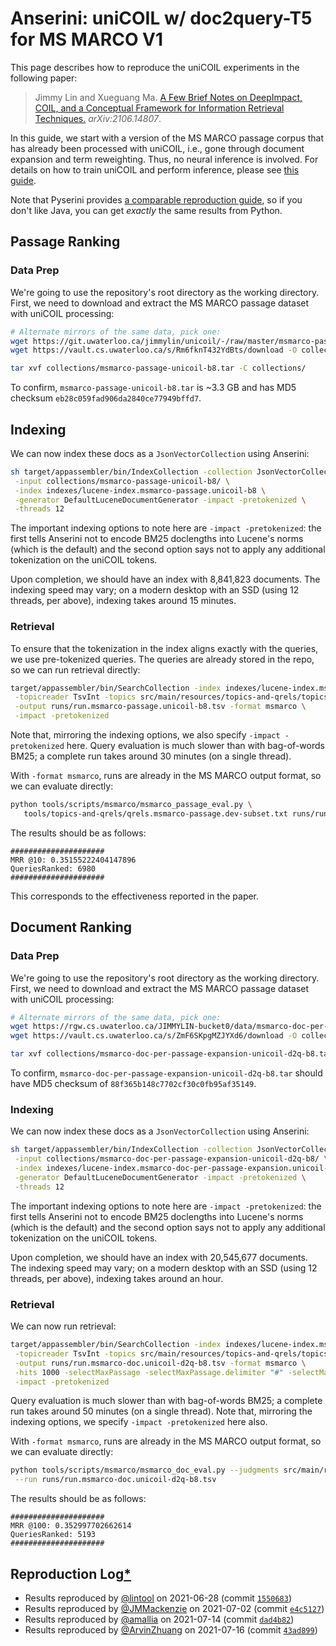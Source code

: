 # Anserini: uniCOIL w/ doc2query-T5 for MS MARCO V1

This page describes how to reproduce the uniCOIL experiments in the following paper:

> Jimmy Lin and Xueguang Ma. [A Few Brief Notes on DeepImpact, COIL, and a Conceptual Framework for Information Retrieval Techniques.](https://arxiv.org/abs/2106.14807) _arXiv:2106.14807_.

In this guide, we start with a version of the MS MARCO passage corpus that has already been processed with uniCOIL, i.e., gone through document expansion and term reweighting.
Thus, no neural inference is involved.
For details on how to train uniCOIL and perform inference, please see [this guide](https://github.com/luyug/COIL/tree/main/uniCOIL).

Note that Pyserini provides [a comparable reproduction guide](https://github.com/castorini/pyserini/blob/master/docs/experiments-unicoil.md), so if you don't like Java, you can get _exactly_ the same results from Python.

## Passage Ranking

### Data Prep

We're going to use the repository's root directory as the working directory.
First, we need to download and extract the MS MARCO passage dataset with uniCOIL processing:

```bash
# Alternate mirrors of the same data, pick one:
wget https://git.uwaterloo.ca/jimmylin/unicoil/-/raw/master/msmarco-passage-unicoil-b8.tar -P collections/
wget https://vault.cs.uwaterloo.ca/s/Rm6fknT432YdBts/download -O collections/msmarco-passage-unicoil-b8.tar

tar xvf collections/msmarco-passage-unicoil-b8.tar -C collections/
```

To confirm, `msmarco-passage-unicoil-b8.tar` is ~3.3 GB and has MD5 checksum `eb28c059fad906da2840ce77949bffd7`.

## Indexing

We can now index these docs as a `JsonVectorCollection` using Anserini:

```bash
sh target/appassembler/bin/IndexCollection -collection JsonVectorCollection \
 -input collections/msmarco-passage-unicoil-b8/ \
 -index indexes/lucene-index.msmarco-passage.unicoil-b8 \
 -generator DefaultLuceneDocumentGenerator -impact -pretokenized \
 -threads 12
```

The important indexing options to note here are `-impact -pretokenized`: the first tells Anserini not to encode BM25 doclengths into Lucene's norms (which is the default) and the second option says not to apply any additional tokenization on the uniCOIL tokens.

Upon completion, we should have an index with 8,841,823 documents.
The indexing speed may vary; on a modern desktop with an SSD (using 12 threads, per above), indexing takes around 15 minutes.

### Retrieval

To ensure that the tokenization in the index aligns exactly with the queries, we use pre-tokenized queries.
The queries are already stored in the repo, so we can run retrieval directly:

```bash
target/appassembler/bin/SearchCollection -index indexes/lucene-index.msmarco-passage.unicoil-b8 \
 -topicreader TsvInt -topics src/main/resources/topics-and-qrels/topics.msmarco-passage.dev-subset.unicoil.tsv.gz \
 -output runs/run.msmarco-passage.unicoil-b8.tsv -format msmarco \
 -impact -pretokenized
```

Note that, mirroring the indexing options, we also specify `-impact -pretokenized` here.
Query evaluation is much slower than with bag-of-words BM25; a complete run takes around 30 minutes (on a single thread).

With `-format msmarco`, runs are already in the MS MARCO output format, so we can evaluate directly:

```bash
python tools/scripts/msmarco/msmarco_passage_eval.py \
   tools/topics-and-qrels/qrels.msmarco-passage.dev-subset.txt runs/run.msmarco-passage.unicoil-b8.tsv
```

The results should be as follows:

```
#####################
MRR @10: 0.35155222404147896
QueriesRanked: 6980
#####################
```

This corresponds to the effectiveness reported in the paper.

## Document Ranking

### Data Prep

We're going to use the repository's root directory as the working directory.
First, we need to download and extract the MS MARCO passage dataset with uniCOIL processing:

```bash
# Alternate mirrors of the same data, pick one:
wget https://rgw.cs.uwaterloo.ca/JIMMYLIN-bucket0/data/msmarco-doc-per-passage-expansion-unicoil-d2q-b8.tar -P collections/
wget https://vault.cs.uwaterloo.ca/s/ZmF6SKpgMZJYXd6/download -O collections/msmarco-doc-per-passage-expansion-unicoil-d2q-b8.tar

tar xvf collections/msmarco-doc-per-passage-expansion-unicoil-d2q-b8.tar -C collections/
```

To confirm, `msmarco-doc-per-passage-expansion-unicoil-d2q-b8.tar` should have MD5 checksum of `88f365b148c7702cf30c0fb95af35149`.

### Indexing

We can now index these docs as a `JsonVectorCollection` using Anserini:

```bash
sh target/appassembler/bin/IndexCollection -collection JsonVectorCollection \
 -input collections/msmarco-doc-per-passage-expansion-unicoil-d2q-b8/ \
 -index indexes/lucene-index.msmarco-doc-per-passage-expansion.unicoil-d2q-b8 \
 -generator DefaultLuceneDocumentGenerator -impact -pretokenized \
 -threads 12
```

The important indexing options to note here are `-impact -pretokenized`: the first tells Anserini not to encode BM25 doclengths into Lucene's norms (which is the default) and the second option says not to apply any additional tokenization on the uniCOIL tokens.

Upon completion, we should have an index with 20,545,677 documents.
The indexing speed may vary; on a modern desktop with an SSD (using 12 threads, per above), indexing takes around an hour.

### Retrieval

We can now run retrieval:

```bash
target/appassembler/bin/SearchCollection -index indexes/lucene-index.msmarco-doc-per-passage-expansion.unicoil-d2q-b8 \
 -topicreader TsvInt -topics src/main/resources/topics-and-qrels/topics.msmarco-doc.dev.unicoil.tsv.gz \
 -output runs/run.msmarco-doc.unicoil-d2q-b8.tsv -format msmarco \
 -hits 1000 -selectMaxPassage -selectMaxPassage.delimiter "#" -selectMaxPassage.hits 100 \
 -impact -pretokenized
```

Query evaluation is much slower than with bag-of-words BM25; a complete run takes around 50 minutes (on a single thread).
Note that, mirroring the indexing options, we specify `-impact -pretokenized` here also.

With `-format msmarco`, runs are already in the MS MARCO output format, so we can evaluate directly:

```bash
python tools/scripts/msmarco/msmarco_doc_eval.py --judgments src/main/resources/topics-and-qrels/qrels.msmarco-doc.dev.txt \
 --run runs/run.msmarco-doc.unicoil-d2q-b8.tsv
```

The results should be as follows:

```
#####################
MRR @100: 0.352997702662614
QueriesRanked: 5193
#####################
```

## Reproduction Log[*](reproducibility.md)

+ Results reproduced by [@lintool](https://github.com/lintool) on 2021-06-28 (commit [`1550683`](https://github.com/castorini/anserini/commit/1550683e41cefe89b7e67c0a5f0e147bc70dfcda))
+ Results reproduced by [@JMMackenzie](https://github.com/JMMackenzie) on 2021-07-02 (commit [`e4c5127`](https://github.com/castorini/anserini/commit/e4c51278d375ebad9aa2bf9bde66cab32260d6b4))
+ Results reproduced by [@amallia](https://github.com/amallia) on 2021-07-14 (commit [`dad4b82`](https://github.com/castorini/anserini/commit/dad4b82cba2d879ae20147b2abdd04564331ea6f))
+ Results reproduced by [@ArvinZhuang](https://github.com/ArvinZhuang) on 2021-07-16 (commit [`43ad899`](https://github.com/castorini/anserini/commit/43ad899337ac5e3b219d899bb218c4bcae18b1e6))
